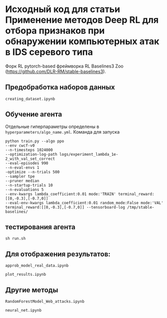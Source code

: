 


# Исходный код для статьи Применение методов Deep RL для отбора признаков при обнаружении компьютерных атак в IDS серевого типа



Форк RL pytorch-based фреймворка 
RL Baselines3 Zoo (https://github.com/DLR-RM/stable-baselines3).

## Предобработка наборов данных
```
creating_dataset.ipynb
```

## Обучение агента 
Отдельные гиперпараметры определены в  `hyperparameters/algo_name.yml`.
Команда для запуска
```
python train.py --algo ppo
--env cwcf-v0
--n-timesteps 1024000
--optimization-log-path logs/experiment_lambda_1e-2_with_val_set_correct
--eval-episodes 990
--n-eval-envs 1
-optimize --n-trials 500
--sampler tpe
--pruner median
--n-startup-trials 10
--n-evaluations 5
--env-kwargs lambda_coefficient:0.01 mode:'TRAIN' terminal_reward:[[0,-0.3],[-0.7,0]]
--eval-env-kwargs lambda_coefficient:0.01 random_mode:False mode:'VAL' terminal_reward:[[0,-0.3],[-0.7,0]] --tensorboard-log /tmp/stable-baselines/
```
## тестирования агента 
```
sh run.sh
```

##  Для отображения результатов:
```
approb_model_real_data.ipynb
```

```
plot_results.ipynb
```
## Другие методы
```
RandomForestModel_Web_attacks.ipynb
```

```
neural_net.ipynb
```

